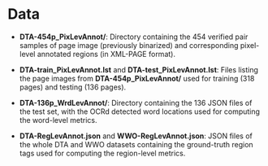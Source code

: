 
# Data

* **DTA-454p_PixLevAnnot/**: Directory containing the 454 verified
pair samples of page image (previously binarized) and corresponding
pixel-level annotated regions (in XML-PAGE format).

* **DTA-train_PixLevAnnot.lst** and **DTA-test_PixLevAnnot.lst**:
Files listing the page images from **DTA-454p_PixLevAnnot/** used for
training (318 pages) and testing (136 pages).

* **DTA-136p_WrdLevAnnot/**: Directory containing the 136 JSON files
of the test set, with the OCRd detected word locations used for
computing the word-level metrics.

* **DTA-RegLevAnnot.json** and **WWO-RegLevAnnot.json**: JSON files of
the whole DTA and WWO datasets containing the ground-truth region tags
used for computing the region-level metrics.



